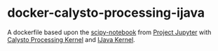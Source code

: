 # docker-calysto-processing-ijava
A dockerfile based upon the [scipy-notebook](https://github.com/jupyter/docker-stacks/tree/master/scipy-notebook) from [Project Jupyter](https://github.com/jupyter) with [Calysto Processing Kernel](https://github.com/Calysto/calysto_processing) and [IJava Kernel](https://github.com/SpencerPark/IJava).
